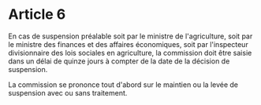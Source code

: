 # Article 6

En cas de suspension préalable soit par le ministre de l'agriculture, soit par le ministre des finances et des affaires économiques, soit par l'inspecteur divisionnaire des lois sociales en agriculture, la commission doit être saisie dans un délai de quinze jours à compter de la date de la décision de suspension.

La commission se prononce tout d'abord sur le maintien ou la levée de suspension avec ou sans traitement.
